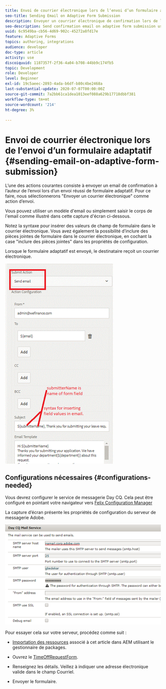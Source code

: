 ```yaml
---
title: Envoi de courrier électronique lors de l’envoi d’un formulaire adaptatif
seo-title: Sending Email on Adaptive Form Submission
description: Envoyer un courrier électronique de confirmation lors de l’envoi du formulaire adaptatif à l’aide du composant Envoyer un courrier électronique
seo-description: Send confirmation email on adaptive form submission using the send email component
uuid: 6c9549ba-cb56-4d69-902c-45272a8fd17e
feature: Adaptive Forms
topics: authoring, integrations
audience: developer
doc-type: article
activity: use
discoiquuid: 1187357f-2f36-4a04-b708-44bb9c174fb5
topic: Development
role: Developer
level: Beginner
exl-id: 19c5aeec-2893-4ada-b6df-b80c4be2468a
last-substantial-update: 2020-07-07T00:00:00Z
source-git-commit: 7a2bb61ca1dea1013eef088a629b17718dbbf381
workflow-type: tm+mt
source-wordcount: '214'
ht-degree: 3%

---
```


# Envoi de courrier électronique lors de l’envoi d’un formulaire adaptatif {#sending-email-on-adaptive-form-submission}

L’une des actions courantes consiste à envoyer un email de confirmation à l’auteur de l’envoi lors d’un envoi réussi de formulaire adaptatif. Pour ce faire, nous sélectionnerons &quot;Envoyer un courrier électronique&quot; comme action d’envoi.

Vous pouvez utiliser un modèle d&#39;email ou simplement saisir le corps de l&#39;email comme illustré dans cette capture d&#39;écran ci-dessous.

Notez la syntaxe pour insérer des valeurs de champ de formulaire dans le courrier électronique. Vous avez également la possibilité d’inclure des pièces jointes de formulaire dans le courrier électronique, en cochant la case &quot;inclure des pièces jointes&quot; dans les propriétés de configuration.

Lorsque le formulaire adaptatif est envoyé, le destinataire reçoit un courrier électronique.

![SendEmail](assets/sendemailaction.gif)

## Configurations nécessaires {#configurations-needed}

Vous devrez configurer le service de messagerie Day CQ. Cela peut être configuré en pointant votre navigateur vers [Felix Configuration Manager](http://localhost:4502/system/console/configMgr)

La capture d’écran présente les propriétés de configuration du serveur de messagerie Adobe.

![mailservice](assets/mailservice.png)

Pour essayer cela sur votre serveur, procédez comme suit :

* [Importation des ressources](assets/timeoffrequest.zip) associé à cet article dans AEM utilisant le gestionnaire de packages.

* Ouvrez le [TimeOffRequestForm](http://localhost:4502/content/dam/formsanddocuments/helpx/timeoffrequestform/jcr:content?wcmmode=disabled).

* Renseignez les détails. Veillez à indiquer une adresse électronique valide dans le champ Courriel.

* Envoyer le formulaire.
